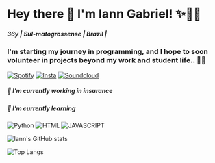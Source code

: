 #  Hey there 👋 I'm Iann Gabriel! ✨🏳️‍🌈
#####  36y | Sul-matogrossense | Brazil | 

### I'm starting my journey in programming, and I hope to soon volunteer in projects beyond my work and student life.. 🫶🏾
[![Spotify](https://img.shields.io/badge/Spotify-1ED760?&style=for-the-badge&logo=spotify&logoColor=white)](https://open.spotify.com/user/31oxsuqgzfktlulf5quz22rwusta?si=cbJgQMnNQxiEu8mim2uoNg)
[![Insta](https://img.shields.io/badge/Instagram-E4405F?style=for-the-badge&logo=instagram&logoColor=white)](https://instagram.com/ianngabriel) 
[![Soundcloud](https://img.shields.io/badge/SoundCloud-FF3300?style=for-the-badge&logo=soundcloud&logoColor=white)](https://soundcloud.com/ianngabriel)

##### 🔭 I’m currently working in insurance
##### 🌱 I’m currently learning
 
 ![Python](https://img.shields.io/badge/Python-3776AB?style=for-the-badge&logo=python&logoColor=white)
 ![HTML](https://img.shields.io/badge/HTML-239120?style=for-the-badge&logo=html5&logoColor=white)
 ![JAVASCRIPT](https://img.shields.io/badge/JavaScript-F7DF1E?style=for-the-badge&logo=javascript&logoColor=black)



 ![Iann's GitHub stats](https://github-readme-stats.vercel.app/api?username=ianngd&show_icons=true&theme=dracula)


 ![Top Langs](https://github-readme-stats.vercel.app/api/top-langs/?username=ianngd&hide_progress=true&theme=dracula)





<!--
**ianngd/ianngd** is a ✨ _special_ ✨ repository because its `README.md` (this file) appears on your GitHub profile.

Here are some ideas to get you started:

- 🔭 I’m currently working on ...
- 🌱 I’m currently learning ...
- 👯 I’m looking to collaborate on ...
- 🤔 I’m looking for help with ...
- 💬 Ask me about ...
- 📫 How to reach me: ...
- 😄 Pronouns: ...
- ⚡ Fun fact: ...
-->
